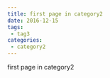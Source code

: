 ```yaml
---
title: first page in category2
date: 2016-12-15
tags:
 - tag3
categories: 
 - category2
---
```



first page in category2



